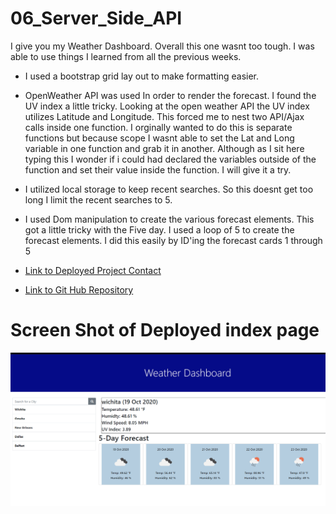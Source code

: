 # 06_Server_Side_API

I give you my Weather Dashboard. Overall this one wasnt too tough. I was able to use things I learned from all the previous weeks.

- I used a bootstrap grid lay out to make formatting easier.

- OpenWeather API was used In order to render the forecast. I found the UV index a little tricky. Looking at the open weather API the UV index utilizes Latitude and Longitude. This forced me to nest two API/Ajax calls inside one function. I orginally wanted to do this is separate functions but because scope I wasnt able to set the Lat and Long variable in one function and grab it in another. Although as I sit here typing this I wonder if i could had declared the variables outside of the function and set their value inside the function. I will give it a try.

- I utilized local storage to keep recent searches. So this doesnt get too long I limit the recent searches to 5.

- I used Dom manipulation to create the various forecast elements. This got a little tricky with the Five day. I used a loop of 5 to create the forecast elements. I did this easily by ID'ing the forecast cards 1 through 5

- [Link to Deployed Project Contact](http://pewewardy.com/06_server_side_api/)
- [Link to Git Hub Repository](https://github.com/mattyparty/06_Server_Side_API/)

# Screen Shot of Deployed index page

![Weather Dashboard](https://raw.githubusercontent.com/mattyparty/06_Server_Side_API/main/assets/WeatherDashboardScreenShot.png "Deployed Index Screen Shot")
